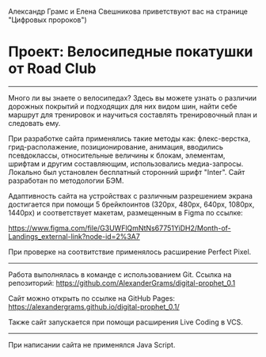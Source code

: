 Александр Грамс и Елена Свешникова приветствуют вас на странице "Цифровых пророков")  

# Проект: Велосипедные покатушки от Road Club
___________________________________

Много ли вы знаете о велосипедах? Здесь вы можете узнать о различии дорожных покрытий и подходящих для них видом шин, найти себе маршрут для тренировок и научиться составлять тренировочный план и следовать ему.

При разработке сайта применялись такие методы как: флекс-верстка, грид-располажение, позиционирование, анимация, вводились псевдоклассы, относительные величины к блокам, элементам, шрифтам и другим составляющим, использовались медиа-запросы. Локально был установлен бесплатный сторонний шрифт "Inter". Сайт разработан по методологии БЭМ.

Адаптивность сайта на устройствах с различным разрешением экрана достигается при помощи 5 брейкпоинтов (320px, 480px, 640px, 1080px, 1440px) и соответствует макетам, размещенным в Figma по ссылке: 

https://www.figma.com/file/G3UWFlQmNtNs67751YiDH2/Month-of-Landings_external-link?node-id=2%3A7

При проверке на соотвитствие применялось расширение Perfect Pixel.
___________________________________

Работа выполнялась в команде с использованием Git. Ссылка на репозиторий:
https://github.com/AlexanderGrams/digital-prophet_0.1

Cайт можно открыть по ссылке на GitHub Pages:
https://alexandergrams.github.io/digital-prophet_0.1/

Также сайт запускается при помощи расширения Live Coding в VCS.
___________________________________

При написании сайта не применялся Java Script.
